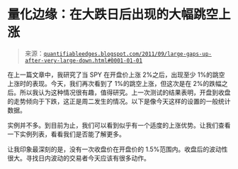 <!--yml

分类：未分类

日期：2024-05-18 08:55:22

-->

# 量化边缘：在大跌日后出现的大幅跳空上涨

> 来源：[`quantifiableedges.blogspot.com/2011/09/large-gaps-up-after-very-large-down.html#0001-01-01`](http://quantifiableedges.blogspot.com/2011/09/large-gaps-up-after-very-large-down.html#0001-01-01)

在上一篇文章中，我研究了当 SPY 在开盘价上涨 2%之后，出现至少 1%的跳空上涨时的表现。今天，我们再次看到了 1%的跳空上涨，但这次是在 2%的跌幅之后。所以我认为这种情况很有趣，值得研究。上一次测试的结果表明，开盘到收盘的走势倾向于下跌，这正是周二发生的情况。以下是像今天这样的设置的一般统计数据。

实例并不多。到目前为止，我们可以看到似乎有一个适度的上涨优势。让我们查看一下实例列表，看看我们是否能了解更多。

让我印象最深刻的是，没有一次收盘价在开盘价的 1.5%范围内。收盘后的波动性很大。寻找日内波动的交易者今天应该有很多动作。
